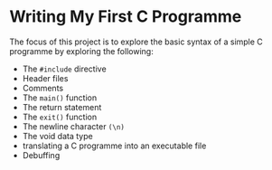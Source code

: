 # Writing My First C Programme
  The focus of this project is to explore the basic syntax of a simple C programme by exploring the following:
  - The `#include` directive
  - Header files
  - Comments
  - The `main()` function
  - The return statement
  - The `exit()` function
  - The newline character `(\n)`
  - The void data type
  - translating a C programme into an executable file
  - Debuffing
